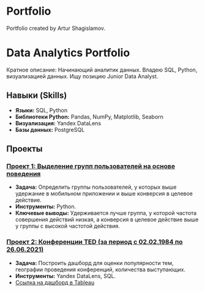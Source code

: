 # Portfolio
Portfolio created by Artur Shagislamov.

# Data Analytics Portfolio

Кратное описание: Начинающий аналитик данных. Владею SQL, Python, визуализацией данных. Ищу позицию Junior Data Analyst.

## Навыки (Skills)
- **Языки:** SQL, Python
- **Библиотеки Python:** Pandas, NumPy, Matplotlib, Seaborn
- **Визуализация:** Yandex DataLens
- **Базы данных:** PostgreSQL

## Проекты

### [Проект 1: Выделение групп пользователей на основе поведения](project-1-sql-analysis/)
- **Задача:** Определить группы пользователей, у которых выше удержание в мобильном приложении и выше конверсия в целевое действие.
- **Инструменты:** Python.
- **Ключевые выводы:** Удерживается лучше группа, у которой частота совершения действий низкая, а конверсия в целевое действие выше у группы с высокой частотой действия.

### [Проект 2: Конференции TED (за период с 02.02.1984 по 26.06.2021)](project-2-py-eda/)
- **Задача:** Построить дашборд для оценки популярности тем, географии проведения конференций, количества выступающих.
- **Инструменты:** Yandex DataLens, SQL.
- [Ссылка на дашборд в Tableau](https://datalens.yandex.cloud/q5tmho1uw0skc)
